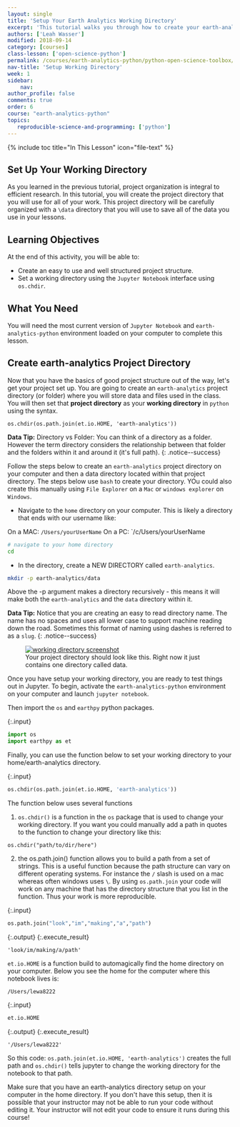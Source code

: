 ```yaml
---
layout: single
title: 'Setup Your Earth Analytics Working Directory'
excerpt: 'This tutorial walks you through how to create your earth-analytics working directory in bash. It also covers how to change the working directory in Jupyter Notebook.'
authors: ['Leah Wasser']
modified: 2018-09-14
category: [courses]
class-lesson: ['open-science-python']
permalink: /courses/earth-analytics-python/python-open-science-toolbox/setup-earth-analytics-working-directory/ 
nav-title: 'Setup Working Directory'
week: 1
sidebar:
    nav:
author_profile: false
comments: true
order: 6
course: "earth-analytics-python"
topics:
   reproducible-science-and-programming: ['python']
---
```

{% include toc title="In This Lesson" icon="file-text" %}

## Set Up Your Working Directory

As you learned in the previous tutorial, project organization is integral to
efficient research. In this tutorial, you will create the project directory that
you will use for all of your work. This project directory will be carefully
organized with a `\data` directory that you will use to save all of the data you
use in your lessons.

<div class='notice--success' markdown="1">

## <i class="fa fa-graduation-cap" aria-hidden="true"></i> Learning Objectives
At the end of this activity, you will be able to:

* Create an easy to use and well structured project structure.
* Set a working directory using the `Jupyter Notebook` interface using `os.chdir`.

## <i class="fa fa-check-square-o fa-2" aria-hidden="true"></i> What You Need

You will need the most current version of `Jupyter Notebook` and `earth-analytics-python` environment loaded on
your computer to complete this lesson.

</div>


## Create earth-analytics Project Directory

Now that you have the basics of good project structure out of the way, let's get
your project set up. You are going to create an `earth-analytics` project directory
(or folder) where you will store data and files used in the class. You will then
set that **project directory** as your **working directory** in `python` using the syntax.

`os.chdir(os.path.join(et.io.HOME, 'earth-analytics'))`

<i class="fa fa-star"></i> **Data Tip:** Directory vs Folder: You can think
of a directory as a folder. However the term directory considers the relationship
between that folder and the folders within it and around it (it's full path).
{: .notice--success}

Follow the steps below to create an `earth-analytics` project directory on your
computer and then a data directory located within that project directory. The 
steps below use `bash` to create your directory. YOu could also create this manually using 
`File Explorer` on a `Mac` or `windows explorer` on `Windows`.

* Navigate to the `home` directory on your computer. This is likely a directory that ends with our username like:

On a MAC: `/Users/yourUserName`
On a PC: `/c/Users/yourUserName

```bash
# navigate to your home directory
cd
```

* In the directory, create a NEW DIRECTORY called `earth-analytics`.

```bash
mkdir -p earth-analytics/data
```

Above the -p argument makes a directory recursively - this means it will make both the `earth-analytics` and the `data` directory within it. 

<i class="fa fa-star"></i> **Data Tip:** Notice that you are creating an easy to
read directory name. The name has no spaces and uses all lower case to support
machine reading down the road. Sometimes this format of naming using dashes is
referred to as a `slug`.
{: .notice--success}


<figure>
	<a href="{{ site.url }}/images/courses/earth-analytics/document-your-science/setup-r-rstudio/working-dir-os.png">
	<img src="{{ site.url }}/images/courses/earth-analytics/document-your-science/setup-r-rstudio/working-dir-os.png" alt="working directory screenshot"></a>
	<figcaption> Your project directory should look like this. Right now it just
	contains one directory called data.
	</figcaption>
</figure>

Once you have setup your working directory, you are ready to test things out in Jupyter.
To begin, activate the `earth-analytics-python` environment on your computer and launch `jupyter notebook`.

Then import the `os` and `earthpy` python packages.

{:.input}
```python
import os
import earthpy as et
```

Finally, you can use the function below to set your working directory to your home/earth-analytics directory.


{:.input}
```python
os.chdir(os.path.join(et.io.HOME, 'earth-analytics'))
```

The function below uses several functions

1. `os.chdir()` is a function in the `os` package that is used to change your working directory. If you want you could manually add a path in quotes to the function to change your directory like this:

`os.chdir("path/to/dir/here")`

2. the os.path.join() function allows you to build a path from a set of strings. This is a useful function because the path structure can vary on different operating systems. For instance the `/` slash is used on a mac whereas often windows uses `\`. By using `os.path.join` your code will work on any machine that has the directory structure that you list in the function. Thus your work is more reproducible.


{:.input}
```python
os.path.join("look","im","making","a","path")
```

{:.output}
{:.execute_result}



    'look/im/making/a/path'





`et.io.HOME` is a function build to automagically find the home directory on your computer. Below you see the home for the computer where this notebook lives is: 

`/Users/lewa8222`

{:.input}
```python
et.io.HOME
```

{:.output}
{:.execute_result}



    '/Users/lewa8222'





So this code: `os.path.join(et.io.HOME, 'earth-analytics')` creates the full path and `os.chdir()` tells jupyter to change the working directory for the notebook to that path.

Make sure that you have an earth-analytics directory setup on your computer in the home directory. If you don't have this setup, then it is possible that your instructor may not be able to run your code without editing it. Your instructor will not edit your code to ensure it runs during this course!

